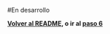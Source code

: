 #En desarrollo

**[Volver al README](/README.md), o ir al [paso 6](/06_InstalacionAplicativos.md)**
